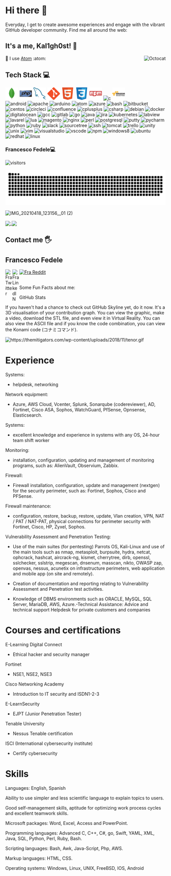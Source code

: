 # Hi there 👋
<!--
**kal1gh0st/kal1gh0st** is a ✨ _special_ ✨ repository because its `README.md` (this file) appears on your GitHub profile.
Here are some ideas to get you started:

- 🔭 I’m currently working on ...
- 🌱 I’m currently learning ...
- 👯 I’m looking to collaborate on ...
- 🤔 I’m looking for help with ...
- 💬 Ask me about ...
- 📫 How to reach me: ...
- 😄 Pronouns: ...
- ⚡ Fun fact: ...
-->
Everyday, I get to create awesome experiences and engage with the vibrant GitHub developer community. 
Find me all around the web:
## It's a me, Kal1gh0st! 👋

<img align="right" alt="Octocat" height="130px" src="https://media.giphy.com/media/du3J3cXyzhj75IOgvA/giphy.gif" >

:briefcase: I use [Atom][1] :atom:

[1]: https://atom.io

## Tech Stack :computer:
<p align="left">
    <img src="https://raw.githubusercontent.com/devicons/devicon/master/icons/mongodb/mongodb-original.svg" alt="mongodb" width="40" height="40"/>
    <img src="https://raw.githubusercontent.com/devicons/devicon/master/icons/php/php-original.svg" alt="php" width="40" height="40"/>
    <img src="https://raw.githubusercontent.com/devicons/devicon/master/icons/mysql/mysql-original.svg" alt="mysql" width="40" height="40"/>
    <img src="https://raw.githubusercontent.com/devicons/devicon/master/icons/git/git-original.svg" alt="git" width="40" height="40"/>
    <img src="https://raw.githubusercontent.com/devicons/devicon/master/icons/html5/html5-original.svg" alt="html5" width="40" height="40"/>
    <img src="https://raw.githubusercontent.com/devicons/devicon/master/icons/css3/css3-original.svg" alt="css3" width="40" height="40"/>
    <img src="https://raw.githubusercontent.com/devicons/devicon/master/icons/npm/npm-original-wordmark.svg" alt="npm" width="40" height="40"/>
    <img src="https://cdn.jsdelivr.net/gh/devicons/devicon/icons/c/c-original.svg" alt="c" width="40" height="40"/>
    <img src="https://raw.githubusercontent.com/devicons/devicon/master/icons/amazonwebservices/amazonwebservices-original-wordmark.svg" alt="amazonwebservices" width="40" height="40"/>
    <img src="https://cdn.jsdelivr.net/gh/devicons/devicon/icons/android/android-original-wordmark.svg" alt="android" width="40" height="40" />
    <img src="https://cdn.jsdelivr.net/gh/devicons/devicon/icons/apache/apache-original-wordmark.svg" alt="apache" width="40" height="40"/>
    <img src="https://cdn.jsdelivr.net/gh/devicons/devicon/icons/arduino/arduino-original-wordmark.svg" alt="arduino" width="40" height="40"/>
    <img src="https://cdn.jsdelivr.net/gh/devicons/devicon/icons/atom/atom-original.svg" alt="atom" width="40" height="40"/>
    <img src="https://cdn.jsdelivr.net/gh/devicons/devicon/icons/azure/azure-original-wordmark.svg" alt="azure" width="40" height="40"/>
    <img src="https://cdn.jsdelivr.net/gh/devicons/devicon/icons/bash/bash-original.svg" alt="bash" width="40" height="40"/>
    <img src="https://cdn.jsdelivr.net/gh/devicons/devicon/icons/bitbucket/bitbucket-original.svg" alt="bitbucket" width="40" height="40"/>
    <img src="https://cdn.jsdelivr.net/gh/devicons/devicon/icons/centos/centos-original.svg" alt="centos" width="40" height="40"/>
    <img src="https://cdn.jsdelivr.net/gh/devicons/devicon/icons/circleci/circleci-plain-wordmark.svg" alt="circleci" width="40" height="40"/>
    <img src="https://cdn.jsdelivr.net/gh/devicons/devicon/icons/confluence/confluence-original.svg" alt="confluence" width="40" height="40"/>
    <img src="https://cdn.jsdelivr.net/gh/devicons/devicon/icons/cplusplus/cplusplus-original.svg" alt="cplusplus" width="40" height="40"/>
    <img src="https://cdn.jsdelivr.net/gh/devicons/devicon/icons/csharp/csharp-original.svg" alt="csharp" width="40" height="40"/>
    <img src="https://cdn.jsdelivr.net/gh/devicons/devicon/icons/debian/debian-original-wordmark.svg" alt="debian" width="40" height="40"/>
    <img src="https://cdn.jsdelivr.net/gh/devicons/devicon/icons/docker/docker-original-wordmark.svg" alt="docker" width="40" height="40"/>
    <img src="https://cdn.jsdelivr.net/gh/devicons/devicon/icons/digitalocean/digitalocean-original-wordmark.svg" alt="digitalocean" width="40" height="40"/>
    <img src="https://cdn.jsdelivr.net/gh/devicons/devicon/icons/gcc/gcc-original.svg" alt="gcc" width="40" height="40"/>
    <img src="https://cdn.jsdelivr.net/gh/devicons/devicon/icons/gitlab/gitlab-original-wordmark.svg" alt="gitlab" width="40" height="40"/>
    <img src="https://cdn.jsdelivr.net/gh/devicons/devicon/icons/go/go-original.svg" alt="go" width="40" height="40"/>
    <img src="https://cdn.jsdelivr.net/gh/devicons/devicon/icons/java/java-original-wordmark.svg" alt="java" width="40" height="40"/>
    <img src="https://cdn.jsdelivr.net/gh/devicons/devicon/icons/jira/jira-original-wordmark.svg" alt="jira" width="40" height="40"/>
    <img src="https://cdn.jsdelivr.net/gh/devicons/devicon/icons/kubernetes/kubernetes-plain-wordmark.svg" alt="kubernetes" width="40" height="40"/>
    <img src="https://cdn.jsdelivr.net/gh/devicons/devicon/icons/labview/labview-original-wordmark.svg" alt="labview" width="40" height="40"/>
    <img src="https://cdn.jsdelivr.net/gh/devicons/devicon/icons/laravel/laravel-plain-wordmark.svg" alt="lavarel" width="40" height="40"/>
    <img src="https://cdn.jsdelivr.net/gh/devicons/devicon/icons/lua/lua-original-wordmark.svg" alt="lua" width="40" height="40"/>
    <img src="https://cdn.jsdelivr.net/gh/devicons/devicon/icons/magento/magento-original.svg" alt="magento" width="40" height="40"/>
    <img src="https://cdn.jsdelivr.net/gh/devicons/devicon/icons/nginx/nginx-original.svg" alt="nginx" width="40" height="40"/>
    <img src="https://cdn.jsdelivr.net/gh/devicons/devicon/icons/perl/perl-original.svg" alt="perl" width="40" height="40"/>
    <img src="https://cdn.jsdelivr.net/gh/devicons/devicon/icons/postgresql/postgresql-original-wordmark.svg" alt="postgresql" width="40" height="40"/>
    <img src="https://cdn.jsdelivr.net/gh/devicons/devicon/icons/putty/putty-original.svg" alt="putty" width="40" height="40"/>
    <img src="https://cdn.jsdelivr.net/gh/devicons/devicon/icons/pycharm/pycharm-original.svg" alt="pycharm" width="40" height="40"/>
    <img src="https://cdn.jsdelivr.net/gh/devicons/devicon/icons/python/python-original-wordmark.svg" alt="python" width="40" height="40"/> 
    <img src="https://cdn.jsdelivr.net/gh/devicons/devicon/icons/ruby/ruby-original-wordmark.svg" alt="ruby" width="40" height="40"/>
    <img src="https://cdn.jsdelivr.net/gh/devicons/devicon/icons/slack/slack-original.svg" alt="slack" width="40" height="40"/>
    <img src="https://cdn.jsdelivr.net/gh/devicons/devicon/icons/sourcetree/sourcetree-original-wordmark.svg" alt="sourcetree" width="40" height="40"/>
    <img src="https://cdn.jsdelivr.net/gh/devicons/devicon/icons/ssh/ssh-original-wordmark.svg" alt="ssh" width="40" height="40"/>
    <img src="https://cdn.jsdelivr.net/gh/devicons/devicon/icons/tomcat/tomcat-original-wordmark.svg" alt="tomcat" width="40" height="40"/>   
    <img src="https://cdn.jsdelivr.net/gh/devicons/devicon/icons/trello/trello-plain.svg" alt="trello" width="40" height="40"/>
    <img src="https://cdn.jsdelivr.net/gh/devicons/devicon/icons/unity/unity-original.svg" alt="unity" width="40" height="40"/>
    <img src="https://cdn.jsdelivr.net/gh/devicons/devicon/icons/unix/unix-original.svg" alt="unix" width="40" height="40"/>  
    <img src="https://cdn.jsdelivr.net/gh/devicons/devicon/icons/vim/vim-original.svg" alt="vim" width="40" height="40"/>
    <img src="https://cdn.jsdelivr.net/gh/devicons/devicon/icons/visualstudio/visualstudio-plain.svg" alt="visualstudio" width="40" height="40"/>
    <img src="https://cdn.jsdelivr.net/gh/devicons/devicon/icons/vscode/vscode-original-wordmark.svg" alt="vscode" width="40" height="40"/>
    <img src="https://cdn.jsdelivr.net/gh/devicons/devicon/icons/wordpress/wordpress-original.svg" alt="npm" width="40" height="40"/>
    <img src="https://cdn.jsdelivr.net/gh/devicons/devicon/icons/windows8/windows8-original.svg" alt="windows8" width="40" height="40"/>
    <img src="https://cdn.jsdelivr.net/gh/devicons/devicon/icons/ubuntu/ubuntu-plain.svg" alt="ubuntu" width="40" height="40"/>
    <img src="https://cdn.jsdelivr.net/gh/devicons/devicon/icons/redhat/redhat-original-wordmark.svg" alt="redhat" width="40" height="40"/>
    <img src="https://cdn.jsdelivr.net/gh/devicons/devicon/icons/linux/linux-original.svg" alt="linux" width="40" height="40"/>
    </p>
    
                                                                                                                                   
### Francesco Fedele:computer:
                                                                                                                                      
![visitors](https://visitor-badge.glitch.me/badge?page_id=page.id)

![github-contribution-grid-snake](https://raw.githubusercontent.com/Platane/snk/output/github-contribution-grid-snake.svg)

![IMG_20210418_123156__01 (2)](https://user-images.githubusercontent.com/56889513/129449480-596a6f6a-2481-4477-9466-367392881d01.png)


<a href="https://github.com/anuraghazra/convoychat">
  <img align="center" src="https://github-readme-stats.vercel.app/api?username=kal1gh0st&show_icons=true&theme=merko" />
</a>
<a href="https://github.com/anuraghazra/convoychat">
  <img align="center" src="https://github-readme-stats.vercel.app/api/top-langs/?username=kal1gh0st&layout=compact&langs_count=10)](https://github.com/kal1gh0st/github-readme-stats" />
</a>

## Contact me :raised_hand_with_fingers_splayed:
## Francesco Fedele   
<img align="left" alt="Fra Twitter" width="22px" src="https://cdn.jsdelivr.net/gh/devicons/devicon/icons/twitter/twitter-original.svg" /></a>

<a href="https://www.linkedin.com/in/francesco-fedele-0702b614b/"> 
    <img align="left" alt="Fra LinkedIN" width="22px" src="https://cdn.jsdelivr.net/gh/devicons/devicon/icons/linkedin/linkedin-original.svg" /></a>

<a href="https://www.reddit.com/user/Kal1gh0st/"> 
    <img alt="Fra Reddit" width="25px" src="https://cdn.jsdelivr.net/npm/simple-icons@v3/icons/reddit.svg" />
</a>
<br /><br />

Some Fun Facts about me:

GitHub Stats

If you haven't had a chance to check out GitHub Skyline yet, do it now. It's a 3D visualisation of your contribution graph. You can view the graphic, make a video, download the STL file, and even view it in Virtual Reality. You can also view the ASCII file and if you know the code combination, you can view the Konami code (コナミコマンド).

<img src="https://themitigators.com/wp-content/uploads/2018/11/tenor.gif" alt="https://themitigators.com/wp-content/uploads/2018/11/tenor.gif"></img>

# Experience

Systems: 
+ helpdesk, networking

Network equipment: 
+ Azure, AWS Cloud, Vcenter, Splunk, Sonarqube (codereviewer), AD, Fortinet, Cisco ASA, Sophos, WatchGuard, PfSense, Opnsense, Elasticsearch.

Systems: 
+ excellent knowledge and experience in systems with any OS, 24-hour team shift worker

Monitoring: 
+ installation, configuration, updating and management of monitoring programs, such as: AlienVault, Observium, Zabbix.

Firewall: 
+ Firewall installation, configuration, update and management (nextgen) for the security perimeter, such as: Fortinet, Sophos, Cisco and PFSense.

Firewall maintenance: 
+ configuration, restore, backup, restore, update, Vlan creation, VPN, NAT / PAT / NAT-PAT, physical connections for perimeter security with Fortinet, Cisco, HP, Zyxel, Sophos.

Vulnerability Assessment and Penetration Testing: 
+ Use of the main suites (for pentesting) Parrots OS, Kali-Linux and use of the main tools such as nmap, metasploit, burpsuite, hydra, netcat, ophcrack, hashcat, aircrack-ng, kismet, cherrytree, dirb, openssl, sslchecker, sslstrip, megescan, dnsenum, masscan, nikto, OWASP zap, openvas, nessus, acunetix on infrastructure perimeters, web application and mobile app (on site and remotely).

+ Creation of documentation and reporting relating to Vulnerability Assessment and Penetration test
activities.

+ Knowledge of DBMS environments such as ORACLE, MySQL, SQL Server, MariaDB, AWS, Azure.-Technical
Assistance: Advice and technical support Helpdesk for private customers and companies


# Courses and certifications

E-Learning Digital Connect
- Ethical hacker and security manager

Fortinet
- NSE1, NSE2, NSE3

Cisco Networking Academy
- Introduction to IT security and ISDN1-2-3

E-LearnSecurity
- EJPT (Junior Penetration Tester)

Tenable University
- Nessus Tenable certification

ISCI (International cybersecurity institute)
- Certify cybersecurity

# Skills

Languages: English, Spanish

Ability to use simpler and less scientific language to explain topics to users.

Good self-management skills, aptitude for optimizing work process cycles and excellent teamwork skills.

Microsoft packages: Word, Excel, Access and PowerPoint.

Programming languages: Advanced C, C++, C#, go, Swift, YAML, XML, Java, SQL, Python, Perl, Ruby, Bash.

Scripting languages: Bash, Awk, Java-Script, Php, AWS.

Markup languages: HTML, CSS.

Operating systems: Windows, Linux, UNIX, FreeBSD, IOS, Android


